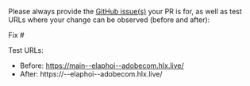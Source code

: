 Please always provide the [GitHub issue(s)](../issues) your PR is for, as well as test URLs where your change can be observed (before and after):

Fix #<gh-issue-id>

Test URLs:
- Before: https://main--elaphoi--adobecom.hlx.live/
- After: https://<branch>--elaphoi--adobecom.hlx.live/
